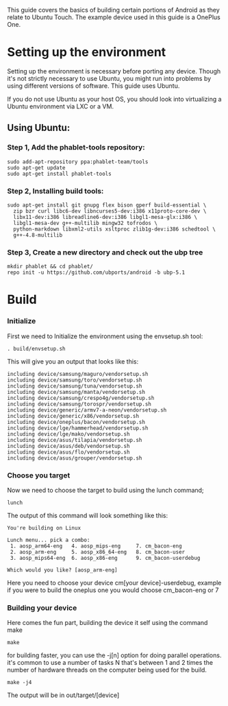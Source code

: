 This guide covers the basics of building certain portions of Android as they relate to Ubuntu Touch. The example device used in this guide is a OnePlus One.

# Setting up the environment

Setting up the environment is necessary before porting any device. Though it's not strictly necessary to use Ubuntu, you might run into problems by using different versions of software. This guide uses Ubuntu.

If you do not use Ubuntu as your host OS, you should look into virtualizing a Ubuntu environment via LXC or a VM.

## Using Ubuntu:
### Step 1, Add the phablet-tools repository:
```
sudo add-apt-repository ppa:phablet-team/tools
sudo apt-get update
sudo apt-get install phablet-tools
```

### Step 2, Installing build tools:
```
sudo apt-get install git gnupg flex bison gperf build-essential \
  zip bzr curl libc6-dev libncurses5-dev:i386 x11proto-core-dev \
  libx11-dev:i386 libreadline6-dev:i386 libgl1-mesa-glx:i386 \
  libgl1-mesa-dev g++-multilib mingw32 tofrodos \
  python-markdown libxml2-utils xsltproc zlib1g-dev:i386 schedtool \
  g++-4.8-multilib
```

### Step 3, Create a new directory and check out the ubp tree
```
mkdir phablet && cd phablet/
repo init -u https://github.com/ubports/android -b ubp-5.1
```


# Build

### Initialize
First we need to Initialize the environment using the envsetup.sh tool:
```
. build/envsetup.sh
```
This will give you an output that looks like this:
```
including device/samsung/maguro/vendorsetup.sh
including device/samsung/toro/vendorsetup.sh
including device/samsung/tuna/vendorsetup.sh
including device/samsung/manta/vendorsetup.sh
including device/samsung/crespo4g/vendorsetup.sh
including device/samsung/torospr/vendorsetup.sh
including device/generic/armv7-a-neon/vendorsetup.sh
including device/generic/x86/vendorsetup.sh
including device/oneplus/bacon/vendorsetup.sh
including device/lge/hammerhead/vendorsetup.sh
including device/lge/mako/vendorsetup.sh
including device/asus/tilapia/vendorsetup.sh
including device/asus/deb/vendorsetup.sh
including device/asus/flo/vendorsetup.sh
including device/asus/grouper/vendorsetup.sh
```

### Choose you target
Now we need to choose the target to build using the lunch command;
```
lunch
```
The output of this command will look something like this:
```
You're building on Linux

Lunch menu... pick a combo:
 1. aosp_arm64-eng 	 4. aosp_mips-eng 	  7. cm_bacon-eng 
 2. aosp_arm-eng 	 5. aosp_x86_64-eng   8. cm_bacon-user 
 3. aosp_mips64-eng  6. aosp_x86-eng      9. cm_bacon-userdebug 

Which would you like? [aosp_arm-eng] 
```
Here you need to choose your device cm[your device]-userdebug, example if you were to build the oneplus one you would choose cm_bacon-eng or 7

### Building your device
Here comes the fun part, building the device it self using the command make
```
make
```
for building faster, you can use the -j[n] option for doing parallel operations. it's common to use a number of tasks N that's between 1 and 2 times the number of hardware threads on the computer being used for the build.
```
make -j4
```

The output will be in out/target/[device]